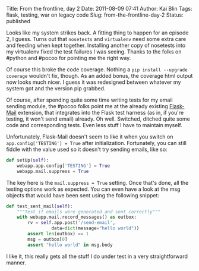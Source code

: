 Title: From the frontline, day 2
Date: 2011-08-09 07:41
Author: Kai Blin
Tags: flask, testing, war on legacy code
Slug: from-the-frontline-day-2
Status: published


Looks like my system strikes back. A fitting thing to happen for an
episode 2, I guess. Turns out that `nosetests` and `virtualenv` need
some extra care and feeding when kept together. Installing another copy
of nosetests into my virtualenv fixed the test failures I was seeing.
Thanks to the folks on \#python and \#pocoo for pointing me the right
way.

Of course this broke the code coverage. Nothing a
`pip install --upgrade coverage` wouldn't fix, though. As an added
bonus, the coverage html output now looks much nicer. I guess it was
redesigned between whatever my system got and the version pip grabbed.

Of course, after spending quite some time writing tests for my email
sending module, the \#pocoo folks point me at the already existing
[Flask-Mail](http://packages.python.org/flask-mail) extension, that
integrates into the Flask test harness (as in, if you're testing, it
won't send email) already. Oh well. Switched, ditched quite some code
and corresponding tests. Even less stuff I have to maintain myself.


Unfortunately, Flask-Mail doesn't seem to like it when you switch on
`app.config['TESTING'] = True` after initialization. Fortunately, you
can still fiddle with the value used so it doesn't try sending emails,
like so:

```python
def setUp(self):
    webapp.app.config['TESTING'] = True
    webapp.mail.suppress = True
```

The key here is the `mail.suppress = True` setting.
Once that's done, all the testing options work as expected. You can even
have a look at the msg objects that would have been sent using the
following snippet:

```python
def test_sent_mail(self):
    """Test if emails were generated and sent correctly"""
    with webapp.mail.record_messages() as outbox:
        rv = self.app.post('/send-email',
                 data=dict(message="hello world"))
        assert len(outbox) == 1
        msg = outbox[0]
        assert "hello world" in msg.body
```

I like it, this really gets all the stuff I do under test in a very
straightforward manner.
